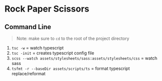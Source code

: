 [//]: # (Start README.md file)

Rock Paper Scissors
===================

## Command Line

> Note: make sure to `cd` to the root of the project directory

1. `tsc -w` = watch typescript
2. `tsc -init` = creates typescript config file
3. `scss --watch assets/stylesheets/sass:assets/stylesheets/css` = watch sass
4. `tsfmt -r --baseDir assets/scripts/ts` = format typescript replace/reformat

[//]: # "End README.md file"
